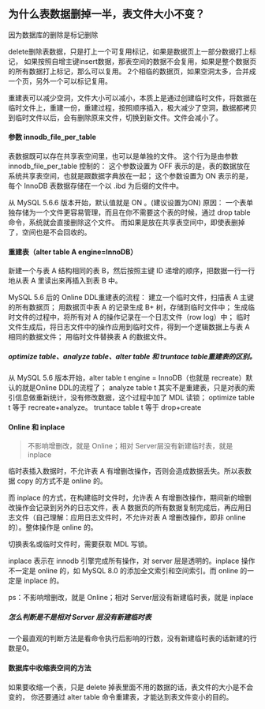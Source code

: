 ## 为什么表数据删掉一半，表文件大小不变？
因为数据库的删除是标记删除

delete删除表数据，只是打上一个可复用标记，如果是数据页上一部分数据打上标记，
如果按照自增主键insert数据，那表空间的数据不会复用，如果是整个数据页的所有数据打上标记，那么可以复用。
2个相临的数据页，如果空洞太多，合并成一个页，另外一个可以标记复用。

重建表可以减少空洞，文件大小可以减小，本质上是通过创建临时文件，将数据在临时文件上，重建一份，重建过程，按照顺序插入，极大减少了空洞，数据都拷贝到临时文件以后，会有删除原来文件，切换到新文件。文件会减小了。

#### 参数 innodb_file_per_table
表数据既可以存在共享表空间里，也可以是单独的文件。
这个行为是由参数 innodb_file_per_table 控制的：
这个参数设置为 OFF 表示的是，表的数据放在系统共享表空间，也就是跟数据字典放在一起；
这个参数设置为 ON 表示的是，每个 InnoDB 表数据存储在一个以 .ibd 为后缀的文件中。

从 MySQL 5.6.6 版本开始，默认值就是 ON 。(建议设置为ON)
原因：
一个表单独存储为一个文件更容易管理，而且在你不需要这个表的时候，通过 drop table 命令，系统就会直接删除这个文件。
而如果是放在共享表空间中，即使表删掉了，空间也是不会回收的。


#### 重建表（alter table A engine=InnoDB）
新建一个与表 A 结构相同的表 B，然后按照主键 ID 递增的顺序，把数据一行一行地从表 A 里读出来再插入到表 B 中。

MySQL 5.6 后的 Online DDL重建表的流程：
建立一个临时文件，扫描表 A 主键的所有数据页；
用数据页中表 A 的记录生成 B+ 树，存储到临时文件中；
生成临时文件的过程中，将所有对 A 的操作记录在一个日志文件（row log）中；
临时文件生成后，将日志文件中的操作应用到临时文件，得到一个逻辑数据上与表 A 相同的数据文件；
用临时文件替换表 A 的数据文件。

##### optimize table、analyze table、alter table 和 truntace table重建表的区别。
从 MySQL 5.6 版本开始，alter table t engine = InnoDB（也就是 recreate）默认的就是Online DDL的流程了；
analyze table t 其实不是重建表，只是对表的索引信息做重新统计，没有修改数据，这个过程中加了 MDL 读锁；
optimize table t 等于 recreate+analyze。
truntace table t 等于 drop+create

#### Online 和 inplace
> 不影响增删改，就是 Online；相对 Server层没有新建临时表，就是 inplace

临时表插入数据时，不允许表 A 有增删改操作，否则会造成数据丢失。所以表数据 copy 的方式不是 online 的。

而 inplace 的方式，在构建临时文件时，允许表 A 有增删改操作，期间新的增删改操作会记录到另外的日志文件，表 A 数据页的所有数据复制完成后，再应用日志文件（自己理解：应用日志文件时，不允许对表 A 增删改操作，即非 online 的）。整体操作是 online 的。

切换表名或临时文件时，需要获取 MDL 写锁。

inplace 表示在 innodb 引擎完成所有操作，对 server 层是透明的。inplace 操作不一定是 online 的，如 MySQL 8.0 的添加全文索引和空间索引。而 online 的一定是 inplace 的。

ps：不影响增删改，就是 Online；相对 Server层没有新建临时表，就是 inplace

##### 怎么判断是不是相对 Server 层没有新建临时表
一个最直观的判断方法是看命令执行后影响的行数，没有新建临时表的话新建的行数是0。


#### 数据库中收缩表空间的方法
如果要收缩一个表，只是 delete 掉表里面不用的数据的话，表文件的大小是不会变的，
你还要通过 alter table 命令重建表，才能达到表文件变小的目的。